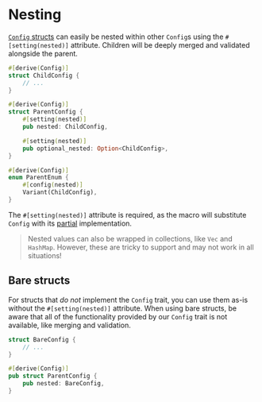 # Nesting

[`Config` structs](./index.md) can easily be nested within other `Config`s using the
`#[setting(nested)]` attribute. Children will be deeply merged and validated alongside the parent.

```rust
#[derive(Config)]
struct ChildConfig {
	// ...
}

#[derive(Config)]
struct ParentConfig {
	#[setting(nested)]
	pub nested: ChildConfig,

	#[setting(nested)]
	pub optional_nested: Option<ChildConfig>,
}

#[derive(Config)]
enum ParentEnum {
	#[config(nested)]
	Variant(ChildConfig),
}
```

The `#[setting(nested)]` attribute is required, as the macro will substitute `Config` with its
[partial](./partial.md) implementation.

> Nested values can also be wrapped in collections, like `Vec` and `HashMap`. However, these are
> tricky to support and may not work in all situations!

## Bare structs

For structs that _do not_ implement the `Config` trait, you can use them as-is without the
`#[setting(nested)]` attribute. When using bare structs, be aware that all of the functionality
provided by our `Config` trait is not available, like merging and validation.

```rust
struct BareConfig {
	// ...
}

#[derive(Config)]
pub struct ParentConfig {
	pub nested: BareConfig,
}
```

